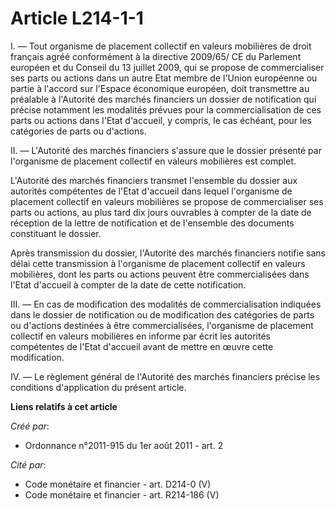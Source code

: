# Article L214-1-1

I. ― Tout organisme de placement collectif en valeurs mobilières de droit français agréé conformément à la directive 2009/65/
CE du Parlement européen et du Conseil du 13 juillet 2009, qui se propose de commercialiser ses parts ou actions dans un
autre Etat membre de l'Union européenne ou partie à l'accord sur l'Espace économique européen, doit transmettre au préalable
à l'Autorité des marchés financiers un dossier de notification qui précise notamment les modalités prévues pour la
commercialisation de ces parts ou actions dans l'Etat d'accueil, y compris, le cas échéant, pour les catégories de parts ou
d'actions.

II. ― L'Autorité des marchés financiers s'assure que le dossier présenté par l'organisme de placement collectif en valeurs
mobilières est complet.

L'Autorité des marchés financiers transmet l'ensemble du dossier aux autorités compétentes de l'Etat d'accueil dans lequel
l'organisme de placement collectif en valeurs mobilières se propose de commercialiser ses parts ou actions, au plus tard dix
jours ouvrables à compter de la date de réception de la lettre de notification et de l'ensemble des documents constituant le
dossier.

Après transmission du dossier, l'Autorité des marchés financiers notifie sans délai cette transmission à l'organisme de
placement collectif en valeurs mobilières, dont les parts ou actions peuvent être commercialisées dans l'Etat d'accueil à
compter de la date de cette notification.

III. ― En cas de modification des modalités de commercialisation indiquées dans le dossier de notification ou de modification
des catégories de parts ou d'actions destinées à être commercialisées, l'organisme de placement collectif en valeurs
mobilières en informe par écrit les autorités compétentes de l'Etat d'accueil avant de mettre en œuvre cette modification.

IV. ― Le règlement général de l'Autorité des marchés financiers précise les conditions d'application du présent article.

**Liens relatifs à cet article**

_Créé par_:

  - Ordonnance n°2011-915 du 1er août 2011 - art. 2

_Cité par_:

  - Code monétaire et financier - art. D214-0 (V)
  - Code monétaire et financier - art. R214-186 (V)
